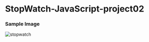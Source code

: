 # StopWatch-JavaScript-project02 



### Sample Image

![stopwatch](https://github.com/Akram-Mondal/StopWatch-JavaScript-project02/assets/110484350/6fc99b4a-6941-4998-8b48-05b8dd18b909)

